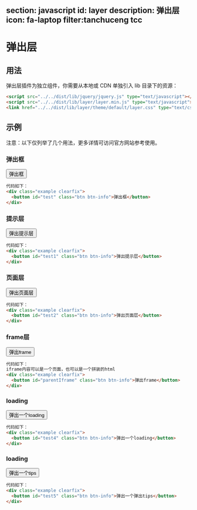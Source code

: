 ﻿section: javascript
id: layer
description: 弹出层
icon: fa-laptop
filter:tanchuceng tcc
---

# 弹出层

## 用法

弹出层插件为独立组件，你需要从本地或 CDN 单独引入 lib 目录下的资源：
```html
<script src="../../dist/lib/jquery/jquery.js" type="text/javascript"></script>
<script src="../../dist/lib/layer/layer.min.js" type="text/javascript"></script>
<link href="../../dist/lib/layer/theme/default/layer.css" type="text/css" rel="stylesheet" />
```

## 示例
注意：以下仅列举了几个用法，更多详情可访问官方网站参考使用。

### 弹出框
<div class="example clearfix">
  <button id="test" class="btn btn-info">弹出框</button>
</div>

```html
代码如下：
<div class="example clearfix">
  <button id="test" class="btn btn-info">弹出框</button>
</div>
```


### 提示层
<div class="example clearfix">
  <button id="test1" class="btn btn-info">弹出提示层</button>
</div>

```html
代码如下：
<div class="example clearfix">
  <button id="test1" class="btn btn-info">弹出提示层</button>
</div>
```

### 页面层
<div class="example clearfix">
  <button id="test2" class="btn btn-info">弹出页面层</button>
</div>

```html
代码如下：
<div class="example clearfix">
  <button id="test2" class="btn btn-info">弹出页面层</button>
</div>
```
### frame层
<div class="example clearfix">
  <button id="parentIframe" class="btn btn-info">弹出frame</button>
</div>

```html
代码如下：
iframe内容可以是一个页面，也可以是一个拼装的html
<div class="example clearfix">
  <button id="parentIframe" class="btn btn-info">弹出frame</button>
</div>
```
### loading
<div class="example clearfix">
  <button id="test4" class="btn btn-info">弹出一个loading</button>
</div>

```html
代码如下：
<div class="example clearfix">
  <button id="test4" class="btn btn-info">弹出一个loading</button>
</div>
```

### loading
<div class="example clearfix">
  <button id="test5" class="btn btn-info">弹出一个tips</button>
</div>

```html
代码如下：
<div class="example clearfix">
  <button id="test5" class="btn btn-info">弹出一个弹出tips</button>
</div>
```


```js

```

<script src="dist/lib/layer/layer.min.js"></script>
<link  rel="stylesheet" href="dist/lib/layer/theme/default/layer.css"/>
<script>
   $(function(){
       //弹出一个对话框
       $('#test').on('click', function(){
           layer.alert('见到你真的很高兴', {icon: 6});
       });

      //弹出一个提示层
        $('#test1').on('click', function(){
           layer.msg('hello');
        });
       //弹出一个页面层
      $('#test2').on('click', function(){
           layer.open({
             type: 1,
             area: ['600px', '360px'],
             shadeClose: true, //点击遮罩关闭
             content: '\<\div style="padding:20px;">自定义内容\<\/div>'
           });
      });
      //弹出一个iframe层
        $('#parentIframe').on('click', function(){
          layer.open({
            type: 2,
            title: 'iframe父子操作',
            maxmin: true,
            shadeClose: true, //点击遮罩关闭层
            area : ['800px' , '520px'],
            content: '传入任意的文本或html'
          });
        });

          //弹出一个loading层
          $('#test4').on('click', function(){
            var ii = layer.load();
            //此处用setTimeout演示ajax的回调
            setTimeout(function(){
              layer.close(ii);
            }, 1000);
          });
            //弹出一个tips层
            $('#test5').on('click', function(){
              layer.tips('Hello tips!', '#test5');
            });
   })
</script>
